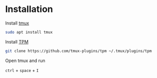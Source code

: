# Installation

Install [tmux](https://github.com/tmux/tmux)

```sh
sudo apt install tmux
```

Install [TPM](https://github.com/tmux-plugins/tpm)

```sh
git clone https://github.com/tmux-plugins/tpm ~/.tmux/plugins/tpm
```

Open tmux and run

`ctrl` + `space` + `I`

